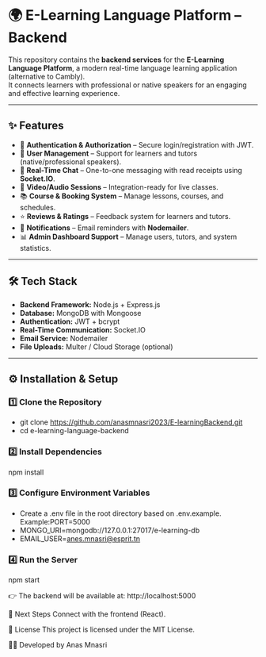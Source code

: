 # 🌍 E-Learning Language Platform – Backend  

This repository contains the **backend services** for the **E-Learning Language Platform**, a modern real-time language learning application (alternative to Cambly).  
It connects learners with professional or native speakers for an engaging and effective learning experience.  

---

## ✨ Features  

- 🔐 **Authentication & Authorization** – Secure login/registration with JWT.  
- 👥 **User Management** – Support for learners and tutors (native/professional speakers).  
- 💬 **Real-Time Chat** – One-to-one messaging with read receipts using **Socket.IO**.  
- 🎥 **Video/Audio Sessions** – Integration-ready for live classes.  
- 📚 **Course & Booking System** – Manage lessons, courses, and schedules.  
- ⭐ **Reviews & Ratings** – Feedback system for learners and tutors.  
- 📩 **Notifications** – Email reminders with **Nodemailer**.  
- 📊 **Admin Dashboard Support** – Manage users, tutors, and system statistics.  

---

## 🛠️ Tech Stack  

- **Backend Framework:** Node.js + Express.js  
- **Database:** MongoDB with Mongoose  
- **Authentication:** JWT + bcrypt  
- **Real-Time Communication:** Socket.IO  
- **Email Service:** Nodemailer  
- **File Uploads:** Multer / Cloud Storage (optional)  

---

## ⚙️ Installation & Setup  

### 1️⃣ Clone the Repository  
- git clone https://github.com/anasmnasri2023/E-learningBackend.git
- cd e-learning-language-backend
### 2️⃣ Install Dependencies

npm install
### 3️⃣ Configure Environment Variables
- Create a .env file in the root directory based on .env.example. Example:PORT=5000
- MONGO_URI=mongodb://127.0.0.1:27017/e-learning-db
- EMAIL_USER=anes.mnasri@esprit.tn
### 4️⃣ Run the Server
npm start

👉 The backend will be available at: http://localhost:5000

🚀 Next Steps
 Connect with the frontend (React).

📜 License
This project is licensed under the MIT License.

👨‍💻 Developed by Anas Mnasri

